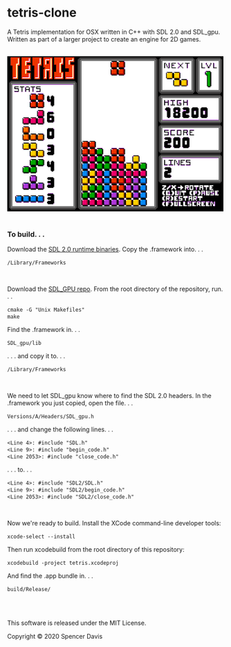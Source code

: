# tetris-clone

A Tetris implementation for OSX written in C++ with SDL 2.0 and SDL_gpu.
<br />
Written as part of a larger project to create an engine for 2D games.
<br /><br />

![Gameplay Demo](demo/tetris-gameplay.gif)
<br /><br />


### To build. . . 

Download the [SDL 2.0 runtime binaries](https://www.libsdl.org/download-2.0.php). Copy the .framework into. . .
```
/Library/Frameworks
```
<br />


Download the [SDL_GPU repo](https://github.com/grimfang4/sdl-gpu). From the root directory of the repository, run. . .
```
cmake -G "Unix Makefiles"
make
```
Find the .framework in. . .
```
SDL_gpu/lib
```
. . . and copy it to. . .
```
/Library/Frameworks
```
<br />


We need to let SDL_gpu know where to find the SDL 2.0 headers. In the .framework you just copied, open the file. . .
```
Versions/A/Headers/SDL_gpu.h
```
. . . and change the following lines. . .
```
<Line 4>: #include "SDL.h"
<Line 9>: #include "begin_code.h"
<Line 2053>: #include "close_code.h"
```
. . . to. . .
```
<Line 4>: #include "SDL2/SDL.h"
<Line 9>: #include "SDL2/begin_code.h"
<Line 2053>: #include "SDL2/close_code.h"
```
<br />


Now we're ready to build. Install the XCode command-line developer tools:
```
xcode-select --install
```
Then run xcodebuild from the root directory of this repository:
```
xcodebuild -project tetris.xcodeproj
```
And find the .app bundle in. . . 
```
build/Release/
```
<br /><br />

This software is released under the MIT License.

Copyright © 2020 Spencer Davis
